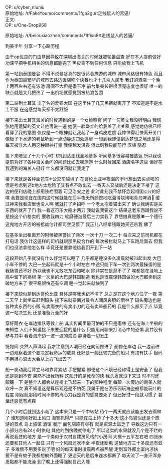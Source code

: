 
OP: u/cyber_niuniu  
原始地址: /r/FakeYoumo/comments/1fga2gu/t走线鼠人的苦逼/  
正文:  
OP: u/One-Drop968  

 原始地址: /r/beiouxiaozhen/comments/1ffisn8/t走线鼠人的苦逼/  

到美半年 分享一下心路历程  

 由于op优良的门虫基因导致在深圳出海关的时候就被轮番盘查 好在本人提前做好功课早把手机相关的信息都删完了 黑皮查不到任何信息 只能放我上飞机  

 第一站到泰国曼谷 不得不说曼谷真的是很适合旅游的城市 城市风格很有特色 而且作为泰国最繁华的城市去路边饭店吃个快餐也才十几块人民币 我订的酒店一个晚上两百左右还有泳池 房间不大但是很干净 前台集美长得很漂亮态度也很好 唯一的缺点就是太几把热了 一出机场就感觉到被热浪包围  

 第二站到土耳其 出了名的爱猫大国 在这里住了几天民宿就离开了 不知道是不是水土不服 在这感觉每天都不太舒服  

 接下来出土耳其海关的时候遇到的是一个女检察官 问了一句英文我没听明白 我慌张地用蹩脚的英文让他再说一遍 她便一脸嫌弃的给我盖了出关章 感觉她仿佛已经看穿了我的意图 仅仅是一个眼神就让我起了一身鸡皮疙瘩 我悻悻得赶快离开关口 像极了下水道的老鼠听到一点动静边四处逃窜 一想到我即便到达梦想之地还是得每天被洋大人用这种眼神打量 我便越发沮丧 但此刻我只能前行 汉族 隐忍  

 接下来嗯坐了十几个小时飞机到达走线圣地基多 听闻基多很容易被遣返 所以我也提前背好了各种海关会问的问题比如去哪旅游 什么时候回来 酒店名字这些 但好在我遇到的海关人挺好 什么都没问就让我走了  

 接下来就是各种面包车➕公交车越境了 在哥伦比亚半夜渴的不行想出去买点喝的 但是考虑到这b地方太危险了又有点不敢出去 一番天人交战后还是决定下楼了 这边的便利店晚上都用铁栏围着 可见治安之差 此时此刻我不禁怀念起祖国🇨🇳的好 唉 我要是现在在国内这时候就能在后半夜无所顾虑地吃淄博烧烤喝青岛啤酒🍻 缓过神来我看店里也没人啊 我就打了声招呼 一个老太抱着猫出来了 确认我确实是买东西的就开了门 我一看这可乐大瓶才两刀 我就说我要这个 结果这老东西跟我说不是按这个价格卖的 要收我四刀 软磨硬泡最后三刀卖我了 靠恁娘真是跟🕷️一个德行  这鬼地方开店的被抢劫估计都司空见惯了 我正儿八经拿钱跟她买还杀我 佛了  

 在基多坐出租离开的时候被黑警拦了两次 一次十刀 一次二十 每次来之前司机都在打电话 我估计这逼样的司机就跟那黑皮合作的 每次被拦就马上下车跑后面去 但我们也没法拿他怎么样 毕竟还是要靠他给我们开到下一站  

 这段开始几乎就没有什么好觉可以睡了 几乎都是睡没多久凌晨就被叫起出发 大巴 小车不停的 大巴一坐起码就是十个小时左右 中途只能下车一次到两次最操蛋的是我肠胃还不好 所以我也不太敢吃东西和喝水 除非实在是忍不了了 唉都是在洼地上高中留下的祸根 第一次坐的大巴是韩国制造 我也是很震惊韩国做的大巴都卖到这破地方来了 很平稳很快还有空调 睡一觉起来就快到了  

 接下来貌似是到达哥伦比亚 具体是哪我也记不清了 总之是在这个地方住了一夜 第二天早上就坐车赶到码头 接下来就要面对最令人闻风丧胆的雨林了 码头旁边也是各种卖东西的小贩 有卖雨衣的有卖小刀的还有卖晕船药的 我是什么都买了点 毕竟这一站决生死 还是准备万全的好  

 穿好雨衣 在岸边排队等候上船 其实传闻里最可怕的不只是雨林 还有在海上坐船的未知性 人们不知道接下来要迎接的是什么 只能用闲聊来打消心中的恐惧 我并没有参与其中 看着海岸边一波一波的海浪 静待着一切发生  

 恍惚间 突然人声涌起 我才注意到人潮已经在向前推进了 船停在岸边 我一边前进一边观察着这个要决定我命运的载具 还好是一艘比较完备的船只 有顶有扶手 起码不用担心浪太大会从上方飞出去了  

 船一发动我后背立马和靠背紧贴 手把握紧 即便这个环境已经称得上是安全了 但我还是感到不安 果然不出我所料 这船开的是死命的快 我头发就没下来过 时不时还颠簸一下 是整个人都会从座椅上飞起来一下的那种程度 每颠一次旁边的南美人就欢呼一次 真不知道这是算乐观还是不怕死 我属于是在游乐园玩海盗船都能玩吐的程度 刚起航那段时间不停的离心力我是真的感觉要死了 但还好过一段就习惯了 甚至还感觉有点爽  

 几个小时后就到达小岛了 这本来只是一个中转站 待个一两天就应该能出发去雨林了 谁知道刚好赶上风口 海警抓得严 只能在岛上待了十多天 这小岛貌似还是个旅游的景点 岛上旅馆 酒馆 餐厅 面包店应有尽有 就是资源太匮乏了 导致这边只有一小部分店有24小时供电 其他的到傍晚就停电了 所以这卖的水果就没几个是不烂的 再说我住的地方 是一个类似于农村自建房风格的小房间 大概十五平左右吧 四张床  还要和其他人一起住 只有一个风扇还吹不全 半夜还断电 这破地方三十多度还有蚊子 多难熬不用我多说了吧 妈的每天准时凌晨两点被热醒 走到室外都比室内凉快 要不是有蚊子我都想躺外面睡了 更逆天的是后来连水都断了 每天流了一身汗浑身发黏都不能洗澡 到了晚上还得强制自己入睡

